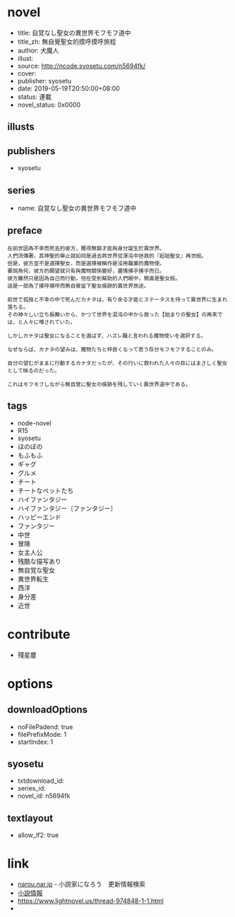 # novel

- title: 自覚なし聖女の異世界モフモフ道中
- title_zh: 無自覺聖女的摸呼摸呼旅程
- author: 犬魔人
- illust:
- source: http://ncode.syosetu.com/n5694fk/
- cover:
- publisher: syosetu
- date: 2019-05-19T20:50:00+08:00
- status: 連載
- novel_status: 0x0000

## illusts


## publishers

- syosetu

## series

- name: 自覚なし聖女の異世界モフモフ道中

## preface


```
在前世因為不幸而死去的彼方，獲得無窮才能與身分誕生於異世界。
人們流傳著，其神聖的舉止就如同是過去將世界從渾沌中拯救的『起始聖女』再世般。
但是，彼方並不是選擇聖女，而是選擇被稱作是沒用職業的魔物使。
要說為何，彼方的願望就只有與魔物關係變好，盡情摸乎摸乎而已。
彼方雖然只是因為自己而行動，但在受到幫助的人們眼中，簡直是聖女般。
這是一部為了摸呼摸呼而無自覺留下聖女痕跡的異世界旅途。

前世で孤独と不幸の中で死んだカナタは、有り余る才能とステータスを持って異世界に生まれ落ちる。
その神々しい立ち振舞いから、かつて世界を混沌の中から救った【始まりの聖女】の再来では、と人々に噂されていた。

しかしカナタは聖女になることを選ばず、ハズレ職と言われる魔物使いを選択する。

なぜならば、カナタの望みは、魔物たちと仲良くなって思う存分モフモフすることのみ。

自分の望むがままに行動するカナタだったが、その行いに救われた人々の目にはまさしく聖女として映るのだった。

これはモフモフしながら無自覚に聖女の痕跡を残していく異世界道中である。
```

## tags

- node-novel
- R15
- syosetu
- ほのぼの
- もふもふ
- ギャグ
- グルメ
- チート
- チートなペットたち
- ハイファンタジー
- ハイファンタジー〔ファンタジー〕
- ハッピーエンド
- ファンタジー
- 中世
- 冒険
- 女主人公
- 残酷な描写あり
- 無自覚な聖女
- 異世界転生
- 西洋
- 身分差
- 近世

# contribute

- 殘星塵

# options

## downloadOptions

- noFilePadend: true
- filePrefixMode: 1
- startIndex: 1

## syosetu

- txtdownload_id:
- series_id:
- novel_id: n5694fk

## textlayout

- allow_lf2: true

# link

- [narou.nar.jp](https://narou.nar.jp/search.php?text=n5694fk&novel=all&genre=all&new_genre=all&length=0&down=0&up=100) - 小説家になろう　更新情報検索
- [小説情報](https://ncode.syosetu.com/novelview/infotop/ncode/n5694fk/)
- https://www.lightnovel.us/thread-974848-1-1.html
- 

